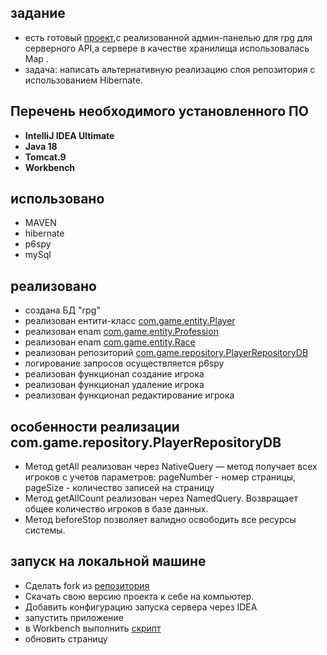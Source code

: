 
## задание
- есть готовый [проект](https://github.com/vasylmalik/project-hibernate-1),с реализованной админ-панелью для rpg для серверного API,а сервере в качестве хранилища использовалась Map .
- задача: написать альтернативную реализацию слоя репозитория с использованием Hibernate.

## Перечень необходимого установленного ПО

* **IntelliJ IDEA Ultimate**
* **Java 18**
* **Tomcat.9**
* **Workbench**


## использовано
- MAVEN
- hibernate
- p6spy
- mySql



## реализовано
- создана БД "rpg"
- реализован ентити-класс  [com.game.entity.Player](https://github.com/UBCh/project-hibernate/blob/master/src/main/java/com/game/entity/Player.java)
- реализован enam [com.game.entity.Profession](https://github.com/UBCh/project-hibernate/blob/master/src/main/java/com/game/entity/Profession.java)
- реализован enam [com.game.entity.Race](https://github.com/UBCh/project-hibernate/blob/master/src/main/java/com/game/entity/Race.java)
- реализован репозиторий [com.game.repository.PlayerRepositoryDB](https://github.com/UBCh/project-hibernate/blob/master/src/main/java/com/game/repository/PlayerRepositoryDB.java)
- логирование запросов осуществляется p6spy
- реализован функционал создание игрока
- реализован функционал удаление игрока
- реализован функционал редактирование игрока





## особенности реализации com.game.repository.PlayerRepositoryDB
- Метод getAll реализован через NativeQuery — метод получает всех игроков  с учетов параметров: pageNumber - номер страницы, pageSize - количество записей на страницу
- Метод getAllCount реализован через NamedQuery. Возвращает общее количество игроков в базе данных.
- Метод beforeStop позволяет валидно освободить все ресурсы системы.

## запуск на локальной машине
- Сделать fork из [репозитория](https://github.com/UBCh/project-hibernate)
- Скачать свою версию проекта к себе на компьютер.
- Добавить конфигурацию запуска сервера через IDEA
- запустить приложение 
- в Workbench выполнить [скрипт](https://github.com/UBCh/project-hibernate/blob/master/src/main/resources/init.sql)
- обновить страницу



